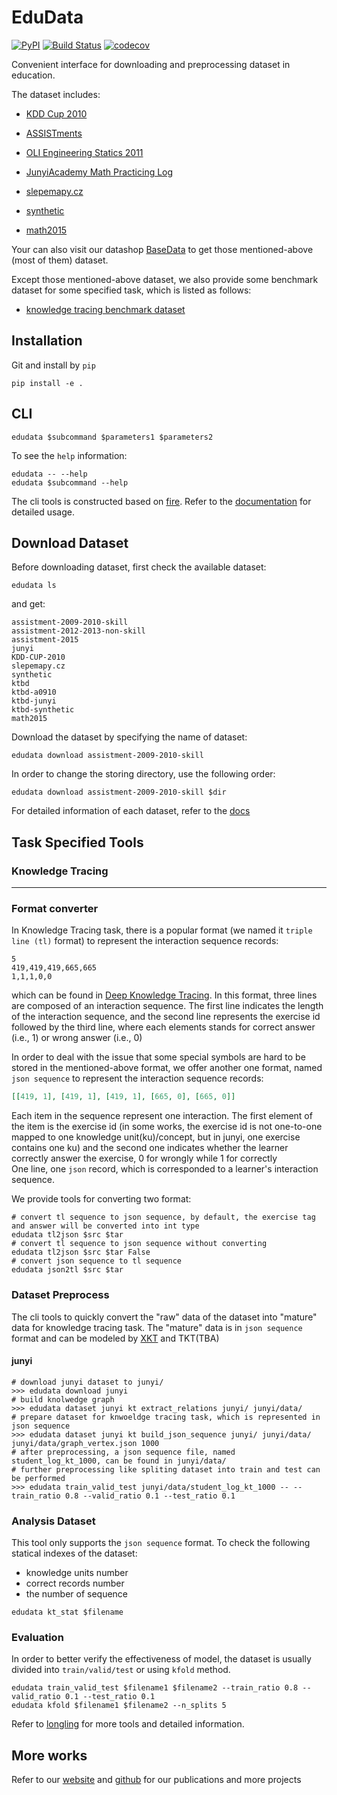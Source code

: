 # EduData
[![PyPI](https://img.shields.io/pypi/v/EduData.svg)](https://pypi.python.org/pypi/EduData)
[![Build Status](https://www.travis-ci.org/tswsxk/EduData.svg?branch=master)](https://www.travis-ci.org/tswsxk/EduData)
[![codecov](https://codecov.io/gh/tswsxk/EduData/branch/master/graph/badge.svg)](https://codecov.io/gh/tswsxk/EduData)

Convenient interface for downloading and preprocessing dataset in education.

The dataset includes:

* [KDD Cup 2010](https://pslcdatashop.web.cmu.edu/KDDCup/downloads.jsp)

* [ASSISTments](https://sites.google.com/site/assistmentsdata/)

* [OLI Engineering Statics 2011](https://pslcdatashop.web.cmu.edu/DatasetInfo?datasetId=507)

* [JunyiAcademy Math Practicing Log](https://pslcdatashop.web.cmu.edu/DatasetInfo?datasetId=1198)

* [slepemapy.cz](https://www.fi.muni.cz/adaptivelearning/?a=data)

* [synthetic](https://github.com/chrispiech/DeepKnowledgeTracing/tree/master/data/synthetic)

* [math2015](http://staff.ustc.edu.cn/~qiliuql/data/math2015.rar)

Your can also visit our datashop [BaseData](http://base.ustc.edu.cn/data/) to get those mentioned-above (most of them) dataset.

Except those mentioned-above dataset, we also provide some benchmark dataset for some specified task, which is listed as follows:

* [knowledge tracing benchmark dataset](http://base.ustc.edu.cn/data/ktbd/)

## Installation
Git and install by `pip`

```shell
pip install -e .
```

## CLI
```shell
edudata $subcommand $parameters1 $parameters2
```

To see the `help` information:
```shell
edudata -- --help
edudata $subcommand --help
```

The cli tools is constructed based on [fire](https://github.com/google/python-fire). 
Refer to the [documentation](https://github.com/google/python-fire/blob/master/docs/using-cli.md) for detailed usage.

## Download Dataset

Before downloading dataset, first check the available dataset:
```shell
edudata ls
```
and get:
```text
assistment-2009-2010-skill
assistment-2012-2013-non-skill
assistment-2015
junyi
KDD-CUP-2010
slepemapy.cz
synthetic
ktbd
ktbd-a0910
ktbd-junyi
ktbd-synthetic
math2015
```

Download the dataset by specifying the name of dataset:
```shell
edudata download assistment-2009-2010-skill
```

In order to change the storing directory, use the following order:
```shell
edudata download assistment-2009-2010-skill $dir
```

For detailed information of each dataset, refer to the [docs](docs)

## Task Specified Tools

### Knowledge Tracing

---

### Format converter

In Knowledge Tracing task, there is a popular format (we named it `triple line (tl)` format) to represent the interaction sequence records:
```text
5
419,419,419,665,665
1,1,1,0,0
```
which can be found in [Deep Knowledge Tracing](https://github.com/chrispiech/DeepKnowledgeTracing/tree/master/data/assistments).
In this format, three lines are composed of an interaction sequence.
The first line indicates the length of the interaction sequence, 
and the second line represents the exercise id followed by the third line, 
where each elements stands for correct answer (i.e., 1) or wrong answer (i.e., 0) 


In order to deal with the issue that some special symbols are hard to be stored in the mentioned-above format,
we offer another one format, named `json sequence` to represent the interaction sequence records:
```json
[[419, 1], [419, 1], [419, 1], [665, 0], [665, 0]]
```

Each item in the sequence represent one interaction. The first element of the item is the exercise 
id (in some works, the exercise id is not one-to-one mapped to one knowledge unit(ku)/concept, 
but in junyi, one exercise contains one ku) 
and the second one indicates whether the learner correctly answer the exercise, 0 for wrongly while 1 for correctly  
One line, one `json` record, which is corresponded to a learner's interaction sequence.

We provide tools for converting two format:
```shell
# convert tl sequence to json sequence, by default, the exercise tag and answer will be converted into int type
edudata tl2json $src $tar
# convert tl sequence to json sequence without converting
edudata tl2json $src $tar False
# convert json sequence to tl sequence
edudata json2tl $src $tar
```

### Dataset Preprocess
The cli tools to quickly convert the "raw" data of the dataset into "mature" data for knowledge tracing task. 
The "mature" data is in `json sequence` format 
and can be modeled by [XKT](https://github.com/bigdata-ustc/XKT) and TKT(TBA)

#### junyi

```
# download junyi dataset to junyi/
>>> edudata download junyi
# build knolwedge graph
>>> edudata dataset junyi kt extract_relations junyi/ junyi/data/
# prepare dataset for knwoeldge tracing task, which is represented in json sequence
>>> edudata dataset junyi kt build_json_sequence junyi/ junyi/data/ junyi/data/graph_vertex.json 1000
# after preprocessing, a json sequence file, named student_log_kt_1000, can be found in junyi/data/
# further preprocessing like spliting dataset into train and test can be performed
>>> edudata train_valid_test junyi/data/student_log_kt_1000 -- --train_ratio 0.8 --valid_ratio 0.1 --test_ratio 0.1
```  

### Analysis Dataset
This tool only supports the `json sequence` format. To check the following statical indexes of the dataset:

* knowledge units number
* correct records number
* the number of sequence

```shell
edudata kt_stat $filename
```

### Evaluation
In order to better verify the effectiveness of model, 
the dataset is usually divided into `train/valid/test` or using `kfold` method.

```shell
edudata train_valid_test $filename1 $filename2 --train_ratio 0.8 --valid_ratio 0.1 --test_ratio 0.1
edudata kfold $filename1 $filename2 --n_splits 5
```
Refer to [longling](https://longling.readthedocs.io/zh/latest/#dataset) for more tools and detailed information.

## More works

Refer to our [website](http://base.ustc.edu.cn/) and [github](https://github.com/bigdata-ustc) for our publications and more projects